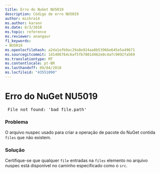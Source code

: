 ```yaml
---
title: Erro do NuGet NU5019
description: Código de erro NU5019
author: mishra14
ms.author: karann
ms.date: 8/3/2018
ms.topic: reference
ms.reviewer: anangaur
f1_keywords:
- NU5019
ms.openlocfilehash: a2da1efb9ac29a8e924aa8b53966e645e5a49671
ms.sourcegitcommit: 1d1406764c6af5fb7801d462e0c4afc9092fa569
ms.translationtype: MT
ms.contentlocale: pt-BR
ms.lasthandoff: 09/04/2018
ms.locfileid: "43551090"
---
```

# <a name="nuget-error-nu5019"></a>Erro do NuGet NU5019
<pre> File not found: 'bad_file.path'</pre>

### <a name="issue"></a>Problema

O arquivo nuspec usado para criar a operação de pacote do NuGet contida `files` que não existem.


### <a name="solution"></a>Solução

Certifique-se que qualquer `file` entradas na `files` elemento no arquivo nuspec está disponível no caminho especificado como o `src`.

